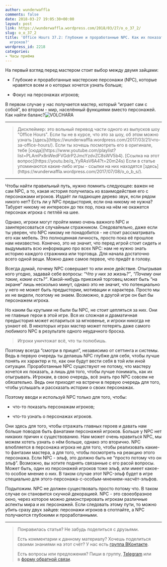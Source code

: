```yaml
---
author: wunderwaffla
comments: false
date: 2018-03-27 19:05:30+00:00
layout: post
link: https://wunderwaffla.wordpress.com/2018/03/27/o_o_37_2/
slug: o_o_37_2
title: 'Office Hours 37.2: Глубокие и проработанные NPC. Как их показать, не затмевая
  игроков?'
wordpress_id: 2218
categories:
- Часы приёма
---
```


На первый взгляд перед мастером стоит выбор между двумя зайцами:




    
  * Глубокие и проработанные мастерские персонажи (NPC), которые нравятся всем и о которых хочется узнать больше;

    
  * Фокус на персонажах игроков;



В первом случае у нас получается мастер, который “играет сам с собой”, во втором - мир, населённый функциями вместо персонажей. Как найти баланс?![VOLCHARA](https://wunderwaffla.files.wordpress.com/2018/03/volchara.png)<!-- more -->



* * *





<blockquote>Дисклеймер: это вольный перевод части одного из выпусков шоу "Office Hours". Если ты не в курсе, что это за шоу, об этом можно узнать [здесь](https://wunderwaffla.wordpress.com/2017/03/21/что-за-office-hours/). Если ты хочешь посмотреть его в оригинале, тебе [сюда](https://www.youtube.com/playlist?list=PLAmPx8nWedFVGdrP2JmcYzdvZC8sWV5b4).
[Ссылка на этот вопрос](https://youtu.be/q_YyRAsV6A4?t=20m24s)
Если в статье упоминаются какие-либо игры - ссылки на них находятся [здесь](https://wunderwaffla.wordpress.com/2017/07/08/o_o_b_s/).</blockquote>





* * *



Чтобы найти правильный путь, нужно помнить следующее: важен не сам NPC, а то, какая история получилась из взаимодействия его с персонажами игроков. Издаёт ли падающее дерево звук, если рядом никого нет? Есть ли у NPC предыстория, если она никому не нужна? Табурет никому не интересен до тех пор, пока на нём не окажется персонаж игрока с петлёй на шее.

Однако, игроки могут пройти мимо очень важного NPC и заинтересоваться случайным стражником. Следовательно, даже если ты уверен, что NPC никому не понадобится - не стоит рассматривать его как мебель. Это полноценная личность, просто пока её прошлое нам неизвестно. Конечно, это не значит, что перед игрой стоит сидеть и выдумывать всю информацию про всех NPC: нам не нужно знать историю каждого стражника или торговца. Для начала достаточно всего одной вещи. Можно даже самое первое, что придёт в голову.

Всегда думай, почему NPC совершает то или иное действие. Отыгрывая кого угодно, задавай себе вопросы: _“Что у них за жизнь?”_, _“Почему они такие, какие есть?”_. Какой-нибудь приезжий торговец может быть “на экране” лишь несколько минут, однако это не значит, что потенциально у него не может быть предыстории, мотивации и характера. Просто мы их не видели, поэтому не знаем. Возможно, в другой игре он был бы персонажем игрока.

Но каким бы крутыми не были бы NPC, не стоит цепляться за них. Они не главные герои в этой игре. Вся их сложная и драматичная предыстория может испариться за мгновенье, и игроки никогда не узнают её. В некоторых играх мастер может потерять даже самого любимого NPC в результате одного неудачного броска. 



<blockquote>Игроки уничтожат всё, что ты полюбишь.</blockquote>



Поэтому всегда “смотри в прицел”, независимо от сеттинга и системы. Ведь в первую очередь ты делаешь NPC глубже для себя, чтобы лучше понять их характер и то, как они будут вести себя в той или иной ситуации. Проработанные NPC существуют не потому, что мастеру хочется их показать, а лишь для того, чтобы лучше понимать, как их отыгрывать. Игрокам, в свою очередь, всё знать про NPC совсем не обязательно. Ведь они приходят на встречи в первую очередь для того, чтобы услышать и рассказать истории о своих персонажах.

Поэтому вводи и используй NPC только для того, чтобы:




    
  * что-то показать персонажам игроков;

    
  * что-то узнать о персонажах игроков.



Они здесь для того, чтобы отражать главных героев и давать нам больше поводов быть фанатами персонажей игроков. Больше у NPC нет никаких причин к существованию. Нам может очень нравиться NPC, мы можем хотеть узнать о нём больше, однако это вторично. NPC влюбляется в персонажа игрока не для того, чтобы реализовать какие-то фантазии мастера, а для того, чтобы посмотреть на реакцию этого персонажа. Если NPC - эльф, это должно быть не “просто потому что он эльф”. Возможно, вы хотите поднять связанные с его расой вопросы. Может быть, один из персонажей игроков тоже эльф, или имеет какое-то особое мнение о них. В таком случае этот NPC-эльф будет в игре специально для этого-персонажа-с-особым-мнением-насчёт-эльфов. 

Подытожим. NPC не должен существовать просто потому что. В таком случае он становится скучной декорацией. NPC - это своеобразное окно, через которое можно демонстрировать игрокам различные аспекты мира и их персонажей. Если следовать этому пути, то можно убить сразу двух зайцев: персонажи игроков в спотлайте, а NPC получаются глубокими и проработанными. 



* * *





<blockquote>Понравилась статья? Не забудь поделиться с друзьями.

Есть комментарии к данному материалу? Хочешь поделиться своими знаниями на этот счёт? У нас есть [группа ВКонтакте](https://vk.com/rpgbasement).

Есть вопросы или предложения? Пиши в группу, [Telegram](https://t.me/wunderwaffla) или в [форму обратной связи](https://wunderwaffla.wordpress.com/contact/).</blockquote>





